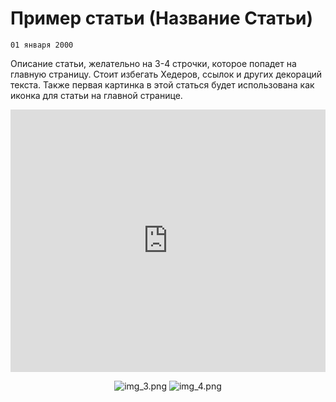 <!--
{
  "draft": false,
  "tags": ["Программирование", "Путешествие", "Другое"]
}
-->

# Пример статьи (Название Статьи)

```blogEnginePageDate
01 января 2000
```

Описание статьи, желательно на 3-4 строчки, которое попадет на главную страницу. Стоит избегать Хедеров, ссылок и других
декораций текста. Также первая картинка в этой статься будет использована как иконка для статьи на главной странице.

<div style="display: flex; justify-content: center; gap: 30px;">
<iframe width="700" height="420" src="https://www.youtube.com/embed/jeTP2kZR4ms" title="" frameborder="0" allow="accelerometer; autoplay; clipboard-write; encrypted-media; gyroscope; picture-in-picture; web-share" referrerpolicy="strict-origin-when-cross-origin" allowfullscreen></iframe>
</div>

<div style="display: flex; justify-content: center; gap: 30px; height: 500px;">

![img_3.png](img_3.png)
![img_4.png](img_4.png)

</div>










